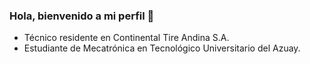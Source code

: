 ### Hola, bienvenido a mi perfil 👋

- Técnico residente en Continental Tire Andina S.A.
- Estudiante de Mecatrónica en Tecnológico Universitario del Azuay.
